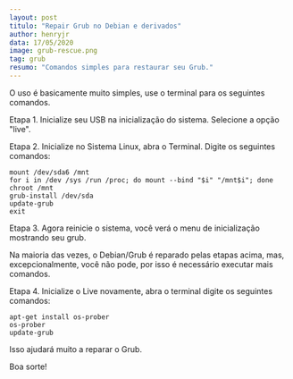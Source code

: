 ```yaml
---
layout: post
titulo: "Repair Grub no Debian e derivados"
author: henryjr
data: 17/05/2020
image: grub-rescue.png
tag: grub
resumo: "Comandos simples para restaurar seu Grub."
---
```

O uso é basicamente muito simples, use o terminal para os seguintes comandos.

Etapa 1. Inicialize seu USB na inicialização do sistema. Selecione a opção "live".

Etapa 2. Inicialize no Sistema Linux, abra o Terminal. Digite os seguintes comandos:

```
mount /dev/sda6 /mnt  
for i in /dev /sys /run /proc; do mount --bind "$i" "/mnt$i"; done  
chroot /mnt  
grub-install /dev/sda  
update-grub  
exit
```

Etapa 3. Agora reinicie o sistema, você verá o menu de inicialização mostrando seu grub.

Na maioria das vezes, o Debian/Grub é reparado pelas etapas acima, mas, excepcionalmente, você não pode, por isso é necessário executar mais comandos.

Etapa 4. Inicialize o Live novamente, abra o terminal digite os seguintes comandos:

```
apt-get install os-prober  
os-prober  
update-grub
```

Isso ajudará muito a reparar o Grub.

Boa sorte!
